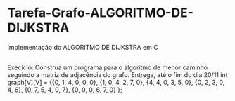 # Tarefa-Grafo-ALGORITMO-DE-DIJKSTRA
Implementação do ALGORITMO DE DIJKSTRA em C

##

Execicio:
Construa um programa para o algoritmo de menor caminho seguindo a matriz
de adjacência do grafo. Entrega, até o fim do dia 20/11
 int graph[V][V] = {{0, 1, 4, 0, 0, 0},
 {1, 0, 4, 2, 7, 0},
 {4, 4, 0, 3, 5, 0},
 {0, 2, 3, 0, 4, 6},
 {0, 7, 5, 4, 0, 7},
 {0, 0, 0, 6, 7, 0}
 };
